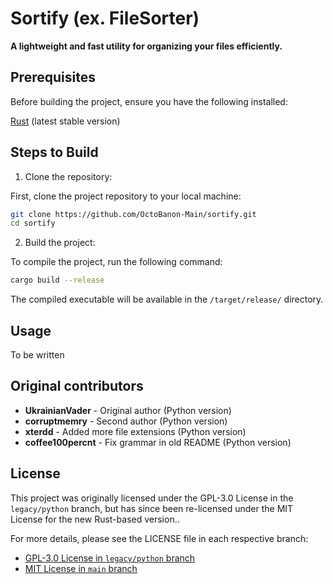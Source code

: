 # Sortify (ex. FileSorter)

**A lightweight and fast utility for organizing your files efficiently.**

## Prerequisites

Before building the project, ensure you have the following installed:

[Rust](https://www.rust-lang.org/tools/install) (latest stable version)

## Steps to Build

1. Clone the repository:

First, clone the project repository to your local machine:

```bash
git clone https://github.com/OctoBanon-Main/sortify.git
cd sortify
```

2. Build the project:

To compile the project, run the following command:

```bash
cargo build --release
```

The compiled executable will be available in the `/target/release/` directory.

## Usage

To be written

## Original contributors

- **UkrainianVader** - Original author (Python version)
- **corruptmemry** - Second author (Python version)
- **xterdd** - Added more file extensions (Python version)
- **coffee100percnt** - Fix grammar in old README (Python version)

## License

This project was originally licensed under the GPL-3.0 License in the `legacy/python` branch, but has since been re-licensed under the MIT License for the new Rust-based version..

For more details, please see the LICENSE file in each respective branch:

- [GPL-3.0 License in `legacy/python` branch](https://github.com/OctoBanon-Main/sortify/blob/legacy/python/LICENSE)
- [MIT License in `main` branch](https://github.com/OctoBanon-Main/sortify/blob/main/LICENSE)
